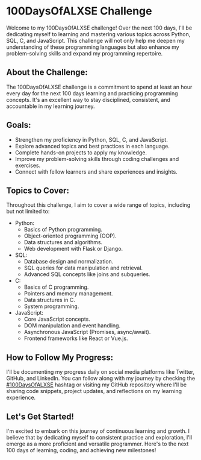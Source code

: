 # 100DaysOfALXSE Challenge

Welcome to my 100DaysOfALXSE challenge! Over the next 100 days, I'll be dedicating myself to learning and mastering various topics across Python, SQL, C, and JavaScript. This challenge will not only help me deepen my understanding of these programming languages but also enhance my problem-solving skills and expand my programming repertoire.

## About the Challenge:
The 100DaysOfALXSE challenge is a commitment to spend at least an hour every day for the next 100 days learning and practicing programming concepts. It's an excellent way to stay disciplined, consistent, and accountable in my learning journey.

## Goals:
- Strengthen my proficiency in Python, SQL, C, and JavaScript.
- Explore advanced topics and best practices in each language.
- Complete hands-on projects to apply my knowledge.
- Improve my problem-solving skills through coding challenges and exercises.
- Connect with fellow learners and share experiences and insights.

## Topics to Cover:
Throughout this challenge, I aim to cover a wide range of topics, including but not limited to:
- Python:
    - Basics of Python programming.
    - Object-oriented programming (OOP).
    - Data structures and algorithms.
    - Web development with Flask or Django.
- SQL:
    - Database design and normalization.
    - SQL queries for data manipulation and retrieval.
    - Advanced SQL concepts like joins and subqueries.
- C:
    - Basics of C programming.
    - Pointers and memory management.
    - Data structures in C.
    - System programming.
- JavaScript:
    - Core JavaScript concepts.
    - DOM manipulation and event handling.
    - Asynchronous JavaScript (Promises, async/await).
    - Frontend frameworks like React or Vue.js.

## How to Follow My Progress:
I'll be documenting my progress daily on social media platforms like Twitter, GitHub, and LinkedIn. You can follow along with my journey by checking the [#100DaysOfALXSE](insert-hashtag-link) hashtag or visiting my GitHub repository where I'll be sharing code snippets, project updates, and reflections on my learning experience.

## Let's Get Started!
I'm excited to embark on this journey of continuous learning and growth. I believe that by dedicating myself to consistent practice and exploration, I'll emerge as a more proficient and versatile programmer. Here's to the next 100 days of learning, coding, and achieving new milestones!



